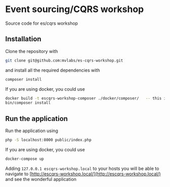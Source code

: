 # Event sourcing/CQRS workshop

Source code for es/cqrs workshop

## Installation

Clone the repository with

```bash
git clone git@github.com:mvlabs/es-cqrs-workshop.git
```

and install all the required dependencies with

```bash
composer install
```

If you are using docker, you could use

```bash
docker build -t escqrs-workshop-composer ./docker/composer/   -- this is needed only the first time
bin/composer install
```

## Run the application

Run the application using

```bash
php -S localhost:8000 public/index.php
```

If you are using docker, you could use

```bash
docker-compose up
```

Adding `127.0.0.1 escqrs-workshop.local` to your hosts you will be able
to navigate to [http://escqrs-workshop.local/](http://escqrs-workshop.local/)
and see the wonderful application